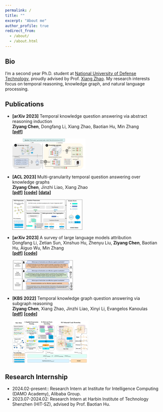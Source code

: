 ```yaml
---
permalink: /
title: ""
excerpt: "About me"
author_profile: true
redirect_from: 
  - /about/
  - /about.html
---
```


## Bio

I’m a second year Ph.D. student at [National University of Defense Technology](https://english.nudt.edu.cn/), proudly advised by Prof. [Xiang Zhao](https://xiangz-nudt.github.io/). My research interests focus on temporal reasoning, knowledge graph, and natural language processing. 




## Publications

- **[arXiv 2023]** Temporal knowledge question answering via abstract reasoning induction<br>
  **Ziyang Chen**, Dongfang Li, Xiang Zhao, Baotian Hu, Min Zhang
  <br>**[[pdf](https://arxiv.org/abs/2311.09149)]** 

  <img src="../images/ARI.png"  width="240" height="100">


- **[ACL 2023]** Multi-granularity temporal question answering over knowledge graphs<br>
  **Ziyang Chen**, Jinzhi Liao, Xiang Zhao
  <br>**[[pdf](https://aclanthology.org/2023.acl-long.637.pdf)]**  **[[code](https://github.com/czy1999/MultiTQ)]**  **[[data](https://huggingface.co/datasets/chenziyang/MultiTQ)]** 

  <img src="../images/MultiTQ.png"  width="230" height="100">

- **[arXiv 2023]** A survey of large language models attribution<br>
  Dongfang Li, Zetian Sun, Xinshuo Hu, Zhenyu Liu,  **Ziyang Chen**, Baotian Hu, Aiguo Wu, Min Zhang
  <br>**[[pdf](https://aclanthology.org/2023.acl-long.637.pdf)]**  **[[code](https://github.com/HITsz-TMG/awesome-llm-attributions)]** 

  <img src="../images/LLM.png"   width="200" height="100">

- **[KBS 2022]** Temporal knowledge graph question answering via subgraph reasoning<br>
  **Ziyang Chen**, Xiang Zhao, Jinzhi Liao, Xinyi Li, Evangelos Kanoulas
  <br>**[[pdf](https://www.sciencedirect.com/science/article/pii/S0950705122005603)]**  **[[code](https://github.com/czy1999/SubGTR)]**
  
  <img src="../images/SubGTR.png"  width="250" height="140">
  







## Research Internship

- 2024.02-present:: Research Intern at Institute for Intelligence Computing (DAMO Academy), Alibaba Group.
- 2023.07-2024.02: Research Intern at Harbin Institute of Technology Shenzhen (HIT-SZ), advised by Prof. Baotian Hu.


<div id="mapContainer" style="width: 40%; margin: 0 auto;">
<script type="text/javascript" id="clustrmaps" src="//clustrmaps.com/map_v2.js?d=EHnMi1sl28eRT3YQedLX2Axxcw6-BakuDLa2DInHhFw&cl=ffffff&w=a"></script>
</div>


